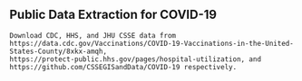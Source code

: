 ## Public Data Extraction for COVID-19
    Download CDC, HHS, and JHU CSSE data from https://data.cdc.gov/Vaccinations/COVID-19-Vaccinations-in-the-United-States-County/8xkx-amqh,
    https://protect-public.hhs.gov/pages/hospital-utilization, and https://github.com/CSSEGISandData/COVID-19 respectively.